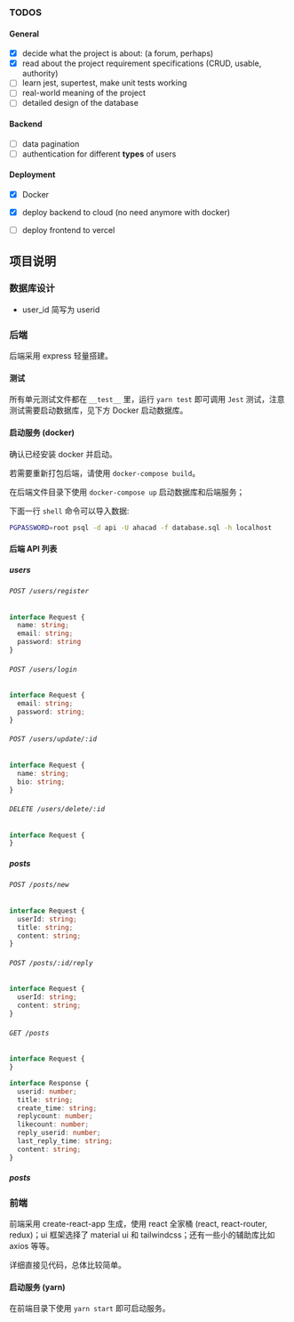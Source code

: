 

### TODOS

#### General
- [x] decide what the project is about: (a forum, perhaps)
- [x] read about the project requirement specifications (CRUD, usable,
  authority)
- [ ] learn jest, supertest, make unit tests working
- [ ] real-world meaning of the project
- [ ] detailed design of the database 

#### Backend
- [ ] data pagination
- [ ] authentication for different **types** of users

#### Deployment
- [x] Docker 
- [x] deploy backend to cloud (no need anymore with docker)
- [ ] deploy frontend to vercel



## 项目说明

### 数据库设计


- user_id 简写为 userid

### 后端

后端采用 express 轻量搭建。

#### 测试

所有单元测试文件都在 `__test__` 里，运行 `yarn test` 即可调用 `Jest`
测试，注意测试需要启动数据库，见下方 Docker 启动数据库。

#### 启动服务 (docker)

确认已经安装 docker 并启动。

若需要重新打包后端，请使用 `docker-compose build`。

在后端文件目录下使用 `docker-compose up` 启动数据库和后端服务；

下面一行 `shell` 命令可以导入数据:

```bash
PGPASSWORD=root psql -d api -U ahacad -f database.sql -h localhost
```

#### 后端 API 列表

##### users 

###### `POST /users/register`

```typescript
interface Request {
  name: string;
  email: string;
  password: string
}
```

###### `POST /users/login` 

```typescript
interface Request {
  email: string;
  password: string;
}
```
###### `POST /users/update/:id`

```typescript
interface Request {
  name: string;
  bio: string;
}
```

###### `DELETE /users/delete/:id`

```typescript
interface Request {
}
```

##### posts

###### `POST /posts/new`

```typescript
interface Request {
  userId: string;
  title: string;
  content: string;
}
```
###### `POST /posts/:id/reply`

```typescript
interface Request {
  userId: string;
  content: string;
}
```
###### `GET /posts`

```typescript
interface Request {
}

interface Response {
  userid: number;
  title: string;
  create_time: string;
  replycount: number;
  likecount: number;
  reply_userid: number;
  last_reply_time: string;
  content: string;
}
```

##### posts


### 前端

前端采用 create-react-app 生成，使用 react 全家桶 (react, react-router,
redux)；ui 框架选择了 material ui 和 tailwindcss；还有一些小的辅助库比如 axios 等等。

详细直接见代码，总体比较简单。

#### 启动服务 (yarn)

在前端目录下使用 `yarn start` 即可启动服务。
